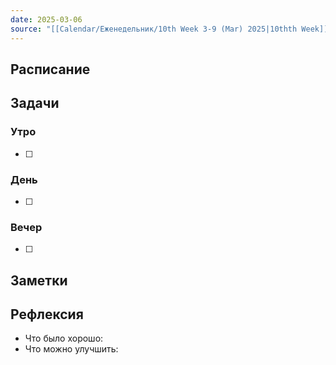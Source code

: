 ```yaml
---
date: 2025-03-06
source: "[[Calendar/Еженедельник/10th Week 3-9 (Mar) 2025|10thth Week]]"
---
```



## Расписание

## Задачи

### Утро

- [ ]

### День

- [ ]

### Вечер

- [ ]

## Заметки

## Рефлексия

- Что было хорошо:
- Что можно улучшить: